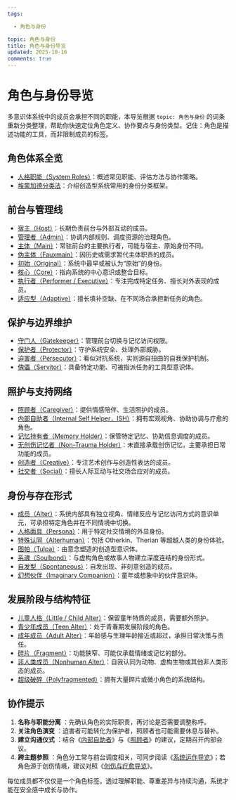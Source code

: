 ```yaml
---
tags:

  - 角色与身份

topic: 角色与身份
title: 角色与身份导览
updated: 2025-10-16
comments: true
---
```


# 角色与身份导览

多意识体系统中的成员会承担不同的职能，本导览根据 `topic: 角色与身份` 的词条重新分类整理，帮助你快速定位角色定义、协作要点与身份类型。记住：角色是描述功能的工具，而非限制成员的标签。

## 角色体系全览

- [人格职能（System Roles）](System-Roles.md)：概述常见职能、评估方法与协作策略。
- [埃蒙加德分类法](Emmengard-Classification.md)：介绍创造型系统常用的身份分类框架。

## 前台与管理线

- [宿主（Host）](Host.md)：长期负责前台与外部互动的成员。
- [管理者（Admin）](Admin.md)：协调内部规则、调度资源的治理角色。
- [主体（Main）](Main.md)：常驻前台的主要执行者，可能与宿主、原始身份不同。
- [伪主体（Fauxmain）](Fauxmain.md)：因历史或需求暂代主体职责的成员。
- [初始（Original）](Original.md)：系统中最早或被认为“原始”的身份。
- [核心（Core）](Core.md)：指向系统的中心意识或整合目标。
- [执行者（Performer / Executive）](Performer-Executive.md)：专注完成特定任务、擅长对外表现的成员。
- [适应型（Adaptive）](Adaptive.md)：擅长填补空缺、在不同场合承担新任务的角色。

## 保护与边界维护

- [守门人（Gatekeeper）](Gatekeeper.md)：管理前台切换与记忆访问权限。
- [保护者（Protector）](Protector.md)：守护系统安全、处理外部威胁。
- [迫害者（Persecutor）](Persecutor.md)：看似对抗系统，实则源自扭曲的自我保护机制。
- [傀儡（Servitor）](Servitor.md)：具备特定功能、可被指派任务的工具型意识体。

## 照护与支持网络

- [照顾者（Caregiver）](Caregiver.md)：提供情感陪伴、生活照护的成员。
- [内部自助者（Internal Self Helper，ISH）](Internal-Self-Helper-ISH.md)：拥有宏观视角、协助协调与疗愈的角色。
- [记忆持有者（Memory Holder）](Memory-Holder.md)：保管特定记忆、协助信息调度的成员。
- [无创伤记忆者（Non-Trauma Holder）](Non-Trauma-Holder.md)：未直接承载创伤记忆，主要承担日常功能的成员。
- [创造者（Creative）](Creative.md)：专注艺术创作与创造性表达的成员。
- [社交者（Social）](Social.md)：擅长人际互动与社交场合应对的成员。

## 身份与存在形式

- [成员（Alter）](Alter.md)：系统内部具有独立视角、情绪反应与记忆访问方式的意识单元，可承担特定角色并在不同情境中切换。
- [人格面具（Persona）](Persona.md)：用于特定社交情境的外显身份。
- [特殊认同（Alterhuman）](Alterhuman.md)：包括 Otherkin、Therian 等超越人类的身份体验。
- [图帕（Tulpa）](Tulpa.md)：由意念塑造的创造型意识体。
- [系魂（Soulbond）](Soulbond.md)：与虚构角色或故事人物建立深度连结的身份形式。
- [自发型（Spontaneous）](Spontaneous.md)：自发出现、非刻意创造的成员。
- [幻想伙伴（Imaginary Companion）](Imaginary-Companion.md)：童年或想象中的伙伴意识体。

## 发展阶段与结构特征

- [儿童人格（Little / Child Alter）](Child-Alter.md)：保留童年特质的成员，需要额外照护。
- [青少年成员（Teen Alter）](Teen-Alter.md)：处于青春期发展阶段的角色。
- [成年成员（Adult Alter）](Adult-Alter.md)：年龄感与生理年龄接近或超过，承担日常决策与责任。
- [碎片（Fragment）](Fragment.md)：功能狭窄、可能仅承载情绪或记忆的部分。
- [非人类成员（Nonhuman Alter）](Nonhuman-Alter.md)：自我认同为动物、虚构生物或其他非人类形态的成员。
- [超级破碎（Polyfragmented）](Polyfragmented.md)：拥有大量碎片或微小角色的系统结构。

## 协作提示

1. **名称与职能分离** ：先确认角色的实际职责，再讨论是否需要调整称呼。
1. **关注角色演变** ：迫害者可能转化为保护者，照顾者也可能需要休息与替补。
1. **建立沟通仪式** ：结合《[内部自助者](Internal-Self-Helper-ISH.md)》与《[照顾者](Caregiver.md)》的建议，定期召开内部会议。
1. **跨主题参照** ：角色分工常与前台调度相关，可同步阅读《[系统运作导览](System-Operations-Guide.md)》；若角色源于创伤情境，建议对照《[创伤与疗愈导览](Trauma-Healing-Guide.md)》。

每位成员都不仅仅是一个角色标签。透过理解职能、尊重差异与持续沟通，系统才能在安全感中成长与协作。
